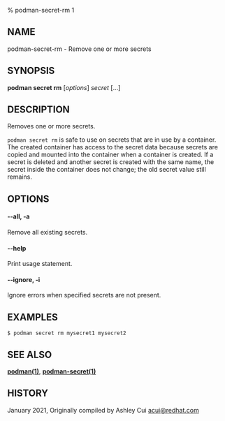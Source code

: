 % podman-secret-rm 1

## NAME
podman\-secret\-rm - Remove one or more secrets

## SYNOPSIS
**podman secret rm** [*options*] *secret* [...]

## DESCRIPTION

Removes one or more secrets.

`podman secret rm` is safe to use on secrets that are in use by a container.
The created container has access to the secret data because secrets are
copied and mounted into the container when a container is created. If a secret is deleted and
another secret is created with the same name, the secret inside the container does not change;
the old secret value still remains.

## OPTIONS

#### **--all**, **-a**

Remove all existing secrets.

#### **--help**

Print usage statement.

#### **--ignore**, **-i**
Ignore errors when specified secrets are not present.

## EXAMPLES

```
$ podman secret rm mysecret1 mysecret2
```

## SEE ALSO
**[podman(1)](podman.1.md)**, **[podman-secret(1)](podman-secret.1.md)**

## HISTORY
January 2021, Originally compiled by Ashley Cui <acui@redhat.com>
